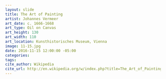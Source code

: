 ```yaml
---
layout: slide
title: The Art of Painting
artist: Johannes Vermeer
art_date: c. 1666-1668
art_type: Oil on Canvas
art_height: 130
art_width: 110
art_location: Kunsthistorisches Museum, Vienna
image: 11-15.jpg
date: 2016-11-15 12:00:00 -05:00
categories:
tags:
cite_author: Wikipedia
cite_url: http://en.wikipedia.org/w/index.php?title=The_Art_of_Painting&oldid=595240857
---
```

